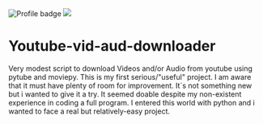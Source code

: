 <img src="https://www.codewars.com/users/PichiCoder/badges/large" alt="Profile badge" data-canonical-src="https://www.codewars.com/users/PichiCoder/badges/large" style="max-width: 100%;">

<img src="https://www.py4e.com/tsugi/badges/images/57684f754b49587a486f43423657706348497a72504c6f48534e595548636d764b30715a2b6378476852366c562f6955382b6e5333555132776862556761547674325061666570326b6270776e30734b4e3449345a635469526155366b33624545786377584a46514f4e593d.png" style="max-width: 10%;">

# Youtube-vid-aud-downloader

Very modest script to download Videos and/or Audio from youtube using pytube and moviepy.
This is my first serious/"useful" project. I am aware that it must have plenty of room for improvement. It´s not something new but i wanted to give it a try. It seemed doable despite my non-existent experience in coding a full program. I entered this world with python and i wanted to face a real but relatively-easy project.
